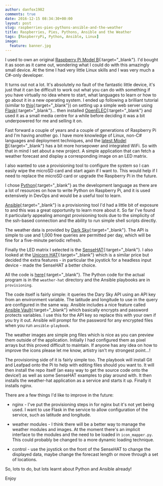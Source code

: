 ```yaml
---
author: danfox1982
comments: true
date: 2016-12-15 08:34:30+00:00
layout: post
slug: raspberries-pies-pythons-ansible-and-the-weather
title: Raspberries, Pies, Pythons, Ansible and the Weather
tags: [RaspberryPi, Python, Ansible, Linux]
image:
  feature: banner.jpg
---
```


I used to own an original [Raspberry Pi Model B](https://www.raspberrypi.org/products/model-b/){:target="_blank"}. I'd bought it as soon as it came out, wondering what I could do with this amazingly small device.  At the time I had very little Linux skills and I was very much a C#-only developer.

It turns out not a lot.  It's absolutely no fault of the fantastic little device, it's just that it can be difficult to work out what you can do with something if you have virtually no idea where to start, what languages to learn or how to go about it in a new operating system.  I ended up following a brilliant tutorial (similar to [this](https://www.raspberrypi.org/learning/python-web-server-with-flask/){:target="_blank"}) on setting up a simple web server using [Flask](http://flask.pocoo.org/){:target="_blank"}... then installed [OpenELEC](http://openelec.tv/){:target="_blank"} and used it as a small media centre for a while before deciding it was a bit underpowered for me and selling it on.

Fast forward a couple of years and a couple of generations of Raspberry Pi and I'm having another go.  I have more knowledge of Linux, non-C# languages and deployment techniques, and the [latest Model B](https://www.raspberrypi.org/products/raspberry-pi-3-model-b/){:target="_blank"} has a bit more horsepower and integrated WiFi.  So with that in mind I set about a new project.  A simple application that can fetch a weather forecast and display a corresponding image on an LED matrix.

I also wanted to use a provisioning tool to configure the system so I can easily wipe the microSD card and start again if I want to.  This would help if I need to replace the microSD card or upgrade the Raspberry Pi in the future.

I chose [Python](https://www.python.org/){:target="_blank"} as the development language as there are a lot of resources on how to write Python on Raspberry Pi, and it is used extensively in DevOps and would be a useful tool to learn.

[Ansible](https://www.ansible.com/){:target="_blank"} is a provisioning tool I'd had a little bit of exposure to and this was a great opportunity to learn more about it.  So far I've found it particularly appealing amongst provisioning tools due to the simplicity of the ssh-based connection and the ability to run simple shell scripts directly.

The weather data is provided by [Dark Sky](https://darksky.net/dev/){:target="_blank"}.  The API is simple to use and 1,000 free queries are permitted per day, which will be fine for a five-minute periodic refresh.

Finally the LED matrix I selected is the [SenseHAT](https://www.raspberrypi.org/products/sense-hat/){:target="_blank"}.  I also looked at the [Unicorn HAT](https://shop.pimoroni.com/products/unicorn-hat){:target="_blank"} which is a similar price but decided the extra features - in particular the joystick for a headless input device - made the SenseHAT a better choice.

All the code is [here](https://github.com/foxy1982/RaspberryPi){:target="_blank"}.  The Python code for the actual program is in the `weather-hat` directory and the Ansible playbooks are in `provisioning`.

The code itself is fairly simple: it queries the Dary Sky API using an API key from an environment variable. The latitude and longitude to use in the query are configured in the same way.  Ansible includes a nice feature called [Ansible Vault](http://docs.ansible.com/ansible/playbooks_vault.html){:target="_blank"} which basically encrypts and password protects variables.  I use this for the API key so replace this with your own if you try it out.  Ansible will prompt for the password for any encrypted files when you run `ansible-playbook`.

The weather images are simple png files which is nice as you can preview them outside of the application.  Initially I had configured them as pixel arrays but this proved difficult to maintain.  If anyone has any idea on how to improve the icons please let me know, artistry isn't my strongest point...!

The provisioning side of it is fairly simple too.  The playbook will install Git and Leafpad onto the Pi to help with editing files should you want to.  It will then install the repo itself (an easy way to get the source code onto the device!) as well as some SenseHAT examples to play around with.  It then installs the weather-hat application as a service and starts it up.  Finally it installs nginx.

There are a few things I'd like to improve in the future:

- nginx - I've put the provisioning steps in for nginx but it's not yet being used.  I want to use Flask in the service to allow configuration of the service, such as latitude and longitude.

- weather modules - I think there will be a better way to manage the weather modules and images.  At the moment there's an implicit interface to the modules and the need to be loaded in `icon_mapper.py`.  This could probably be changed to a more dynamic loading technique.

- control - use the joystick on the front of the SenseHAT to change the displayed data, maybe change the forecast length or move through a set of locations.

So, lots to do, but lots learnt about Python and Ansible already!

Enjoy
